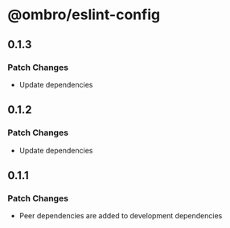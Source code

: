 # @ombro/eslint-config

## 0.1.3

### Patch Changes

- Update dependencies

## 0.1.2

### Patch Changes

- Update dependencies

## 0.1.1

### Patch Changes

- Peer dependencies are added to development dependencies
